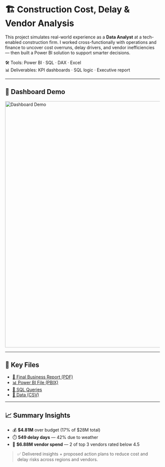 # 🏗️ Construction Cost, Delay & Vendor Analysis

This project simulates real-world experience as a **Data Analyst** at a tech-enabled construction firm. I worked cross-functionally with operations and finance to uncover cost overruns, delay drivers, and vendor inefficiencies — then built a Power BI solution to support smarter decisions.

🛠️ Tools: Power BI · SQL · DAX · Excel  
📊 Deliverables: KPI dashboards · SQL logic · Executive report

---

## 🎥 Dashboard Demo

<img src="./Construction%20Cost%20Overview%20Dashboard.gif" alt="Dashboard Demo" width="800"/>

---

## 🔗 Key Files  
- [📄 Final Business Report (PDF)](./Business%Report.pdf)
- [📊 Power BI File (PBIX)](./ConstructionAnlaysisReports.pbix)
- [🧾 SQL Queries](./SQL.sql)  
- [📂 Data (CSV)](./data)

---

## 📈 Summary Insights  
- 💰 **$4.81M** over budget (17% of $28M total)  
- ⏱️ **549 delay days** — 42% due to weather  
- 🧱 **$6.88M vendor spend** — 2 of top 3 vendors rated below 4.5

> ✅ Delivered insights + proposed action plans to reduce cost and delay risks across regions and vendors.
